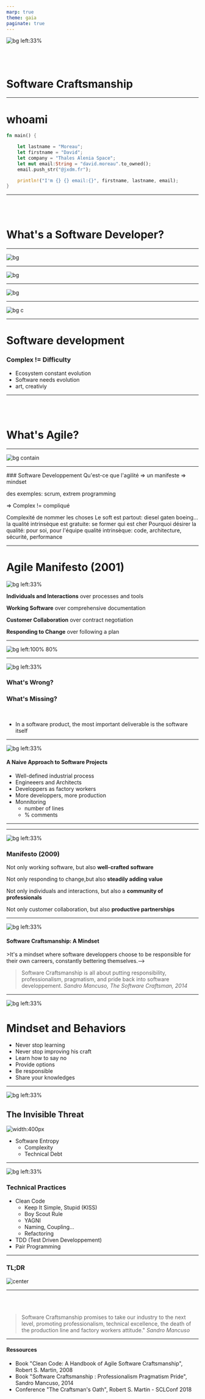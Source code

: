 ```yaml
---
marp: true
theme: gaia
paginate: true
---
```


![bg left:33%](./img/forge-411923_640.jpg)

<br>
<br>

# Software Craftsmanship

---
# whoami


```rust
fn main() {

    let lastname = "Moreau";
    let firstname = "David";
    let company = "Thales Alenia Space";
    let mut email:String = "david.moreau".to_owned();
    email.push_str("@jxdm.fr");

    println!("I'm {} {} email:{}", firstname, lastname, email);
}
```


---

<br>
<br>

# What's a Software Developer?



---

![bg](./img/construction-site-3432379_1280.jpg)
<!--
* Métaphore de la construction, architecte + autres corps de métier
* Archicte construction != Architecte logiciel
* Voir swarch, ivory tower
* Construction, c'est la compilation. la conception, c'est le développement
* La construction est un procédé industrielle maintenant mature avec des contraintes physiques claires
* Le developpement logiciel reste un métier jeun et surtout en perpetuelle évolution
* La créativité des différents corps de métier reste très limité par rapport au plan
Exemple il y a 30 ans (proc 200Mhz, pas de javascript, ni PHP/java)
* Les progrès de la construction sont simples et visibles alors que le développement logiciel est abstrait et invisible => dmo
* Processus de fabrication
* Si on recommence la même maison: temps identique, peu importe les macons
* Différents en softs: apprentissage + différentes compétences
-->
---

![bg](./img/piano-1846719_1920.jpg)
<!--
* Métaphore de l'artiste
* Pratiquer pour devenir meilleur comme un pianiste (par contre le piano évolue)
* Compositeur: nommage des variables, choix des algos
* Poète/peintre: beau code
-->

---

![bg](./img/garden-2040714_1920.jpg)
<!--
* Un logiciel ressemble à un jardin qui mérite un entretien en même temps qu'il grandit
* Entretien régulier/art
-->


---

![bg c](./img/tools.jpg)





<!--
* uses **his** knowledge and tools to create a 
specific product to satisfy a client need
* continiously improve its skills, to become a better developper
* Each developper is different
* :arrow_right: Craftsmanship Methaphor
-->

<!-- Pour améliorer vos logiciles, il faut de meilleuirs artisans
Parler de génération de code -->

---

# Software development

### Complex != Difficulty
* Ecosystem constant evolution 
* Software needs evolution
* art, creativiy


---

<br>
<br>

# What's Agile?

---

![bg contain](./img/Cycle_de_developpement_en_v.svg.png)

<!--
* Cycle de développement en cascade
* Ne répond pas au besoin de changement du monde du développement logiciel. Changement fonctionnel, changement de design
-->

---

### Software Developpement
Qu'est-ce que l'agilité
=> un manifeste
=> mindset

des exemples: scrum, extrem programming

=> Complex != compliqué

Complexité de nommer les choses
Le soft est partout: diesel gaten boeing...
la qualité intrinsèque est gratuite: se former qui est cher
Pourquoi désirer la qualité: pour soi, pour l'équipe
qualité intrinsèque: code, architecture, sécurité, performance


---
# Agile Manifesto (2001)

![bg left:33%](./img/agile.jpeg)
<!--
En février 2001, aux États-Unis, dix-sept spécialistes du développement logiciel
* 4 valeurs/12 principes
-->
**Individuals and Interactions** over processes and tools

**Working Software** over comprehensive documentation

**Customer Collaboration** over contract negotiation

**Responding to Change** over following a plan 

---

![bg left:100% 80%](./img/agile-hangover.jpg)

---
![bg left:33%](./img/question.jpeg)

### What's Wrong?
### What's Missing?

<br>

* In a software product, the most important deliverable is the software itself


---
![bg left:33%](./img/factory.jpg)
#### A Naive Approach to Software Projects

- Well-defined industrial process
- Engineeers and Architects
- Developpers as factory workers
- More developpers, more production
- Monnitoring
    - number of lines
    - % comments
<!-- Un deveppeur sous pression prend des raccourcis, ajoute de la complexité.
Ne prend pas le temps d'automatiser une tache répétitive -->

---
<!-- les sociétés choisissent cherchent uniquement un coût -->

---
<!--
### HOWTO Create a better Software

- More Software Developpers or better Craftmen?

    - Software Craftsmen
- Give
    - Autonomy
    - Mastering
    - Purpose

---
-->
![bg left:33%](./img/craft.jpg)
### Manifesto (2009)


Not only working software, but also **well-crafted software**

Not only responding to change,but also **steadily adding value**
<!-- Règle du boy-scout -->

Not only individuals and interactions, but also a **community of professionals**

Not only customer collaboration, but also **productive partnerships**

---
![bg left:33%](./img/def.jpg)
#### Software Craftsmanship: A Mindset
<!-->>It's a mindset where software developpers choose to be responsible for their own carreers, constantly bettering themselves.-->

>Software Craftsmanship is all about putting responsibility, professionalism, pragmatism, and pride back into software developpement.
*Sandro Mancuso, The Software Craftsman, 2014*

---
<!--
# Définitions
>Software craftsmanship is an approach to software development that emphasizes the coding skills of the software developers.
>It is a response by software developers to the perceived ills of the mainstream software industry, including the prioritization of financial concerns over developer accountability
*Wikipedia*

---
## Un peu d'Historique

* 1992, "What Is Software Design?", Jack W. Reeves
* 1999, "The Pragmatic Programmer: From Journeyman to Master "
* 2017, "Software Craftsmanship: The New Imperative"
* 2008, "Craftsmanship over Crap", Robert C. Martin 
* 2009, Manifesto for Software Craftsmanship
* 2010, London Software Craftsmanship Community 
* 2014, "Software Craftsmanship : Professionalism Pragmatism Pride", Sandro Mancuso
* 2017, 2018, 2019 Conférence SC Londres

---
-->
![bg left:33%](./img/oath.jpg)
# Mindset and Behaviors

- Never stop learning
- Never stop improving his craft
- Learn how to say no
- Provide options
- Be responsible
- Share your knowledges


---
![bg left:33%](./img/desordre.jpg)
## The Invisible Threat


![width:400px](./img/coc.svg)
- Software Entropy
    - Complexity
    - Technical Debt

<!-- "tendance naturelle d'un système à se désordonner" -->

---
![bg left:33%](./img/pair.png)

### Technical Practices

- Clean Code
    - Keep It Simple, Stupid (KISS)
    - Boy Scout Rule
    - YAGNI
    - Naming, Coupling...
    - Refactoring
- TDD (Test Driven Developpement)
- Pair Programming




---
<style>
img[alt~="center"] {
  display: block;
  margin: 0 auto;
}
</style>

### TL;DR

![center](./img/balance.png)



---

<br>
<br>

>Software Craftsmanship promises to take our industry to the next level, promoting professionalism, technical excellence, the death of the production line and factory workers attitude."
*Sandro Mancuso*

---
#### Ressources

- Book "Clean Code: A Handbook of Agile Software Craftsmanship", Robert S. Martin, 2008
- Book "Software Craftsmanship : Professionalism Pragmatism Pride", Sandro Mancuso, 2014
- Conference "The Craftsman's Oath", Robert S. Martin - SCLConf 2018 
